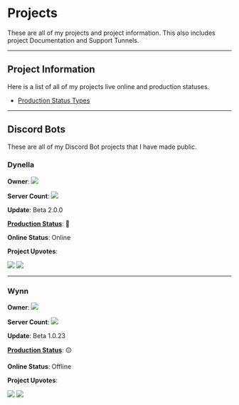 # Projects
These are all of my projects and project information. This also includes project Documentation and Support Tunnels.

---

## Project Information

Here is a list of all of my projects live online and production statuses.

- [Production Status Types](https://github.com/CVXSL/Projects/blob/main/INFORMATION.md#production-status-types)

---

## Discord Bots

These are all of my Discord Bot projects that I have made public.

### Dynella 

**Owner**: <a href="https://top.gg/bot/909581444110753844">
  <img src="https://top.gg/api/widget/owner/909581444110753844.svg">
</a>

**Server Count**: <a href="https://top.gg/bot/909581444110753844">
  <img src="https://top.gg/api/widget/servers/909581444110753844.svg">
</a> 

**Update**: Beta 2.0.0

**[Production Status](https://github.com/CVXSL/Projects/blob/main/INFORMATION.md#production-status-types)**: 🔵

**Online Status**: Online

**Project Upvotes**:

<a href="https://top.gg/bot/909581444110753844"> <img src="https://top.gg/api/widget/909581444110753844.svg"></a> <a href="https://discordbotlist.com/bots/909581444110753844"><img src="https://discordbotlist.com/api/v1/bots/909581444110753844/widget"></a>

---

### Wynn

**Owner**: <a href="https://top.gg/bot/917994932050985031">
  <img src="https://top.gg/api/widget/owner/917994932050985031.svg">
</a>

**Server Count**: <a href="https://top.gg/bot/917994932050985031">
  <img src="https://top.gg/api/widget/servers/917994932050985031.svg">
</a> 

**Update**: Beta 1.0.23

**[Production Status](https://github.com/CVXSL/Projects/blob/main/INFORMATION.md#production-status-types)**: 🟡

**Online Status**: Offline

**Project Upvotes**:

<a href="https://top.gg/bot/917994932050985031"> <img src="https://top.gg/api/widget/917994932050985031.svg"></a> <a href="https://discordbotlist.com/bots/917994932050985031"><img src="https://discordbotlist.com/api/v1/bots/917994932050985031/widget"></a>
